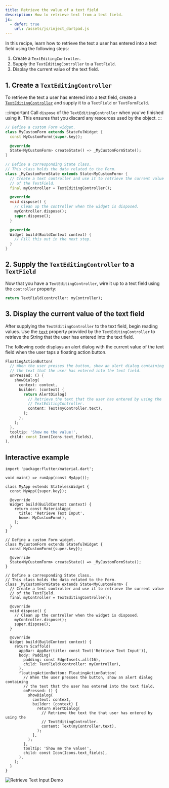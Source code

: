 ```yaml
---
title: Retrieve the value of a text field
description: How to retrieve text from a text field.
js:
  - defer: true
    url: /assets/js/inject_dartpad.js
---
```


<?code-excerpt path-base="cookbook/forms/retrieve_input"?>

In this recipe,
learn how to retrieve the text a user has entered into a text field
using the following steps:

  1. Create a `TextEditingController`.
  2. Supply the `TextEditingController` to a `TextField`.
  3. Display the current value of the text field.

## 1. Create a `TextEditingController`

To retrieve the text a user has entered into a text field,
create a [`TextEditingController`][]
and supply it to a `TextField` or `TextFormField`.

:::important
Call `dispose` of the `TextEditingController` when
you've finished using it. This ensures that you discard any resources
used by the object.
:::

<?code-excerpt "lib/starter.dart (Starter)" remove="return Container();"?>
```dart
// Define a custom Form widget.
class MyCustomForm extends StatefulWidget {
  const MyCustomForm({super.key});

  @override
  State<MyCustomForm> createState() => _MyCustomFormState();
}

// Define a corresponding State class.
// This class holds the data related to the Form.
class _MyCustomFormState extends State<MyCustomForm> {
  // Create a text controller and use it to retrieve the current value
  // of the TextField.
  final myController = TextEditingController();

  @override
  void dispose() {
    // Clean up the controller when the widget is disposed.
    myController.dispose();
    super.dispose();
  }

  @override
  Widget build(BuildContext context) {
    // Fill this out in the next step.
  }
}
```

## 2. Supply the `TextEditingController` to a `TextField`

Now that you have a `TextEditingController`, wire it up
to a text field using the `controller` property:

<?code-excerpt "lib/step2.dart (TextFieldController)"?>
```dart
return TextField(controller: myController);
```

## 3. Display the current value of the text field

After supplying the `TextEditingController` to the text field,
begin reading values. Use the [`text`][]
property provided by the `TextEditingController` to retrieve the
String that the user has entered into the text field.

The following code displays an alert dialog with the current
value of the text field when the user taps a floating action button.

<?code-excerpt "lib/step3.dart (FloatingActionButton)" replace="/^floatingActionButton\: //g"?>
```dart
FloatingActionButton(
  // When the user presses the button, show an alert dialog containing
  // the text that the user has entered into the text field.
  onPressed: () {
    showDialog(
      context: context,
      builder: (context) {
        return AlertDialog(
          // Retrieve the text that the user has entered by using the
          // TextEditingController.
          content: Text(myController.text),
        );
      },
    );
  },
  tooltip: 'Show me the value!',
  child: const Icon(Icons.text_fields),
),
```

## Interactive example

<?code-excerpt "lib/main.dart"?>
```dartpad title="Flutter retrieve input hands-on example in DartPad" run="true"
import 'package:flutter/material.dart';

void main() => runApp(const MyApp());

class MyApp extends StatelessWidget {
  const MyApp({super.key});

  @override
  Widget build(BuildContext context) {
    return const MaterialApp(
      title: 'Retrieve Text Input',
      home: MyCustomForm(),
    );
  }
}

// Define a custom Form widget.
class MyCustomForm extends StatefulWidget {
  const MyCustomForm({super.key});

  @override
  State<MyCustomForm> createState() => _MyCustomFormState();
}

// Define a corresponding State class.
// This class holds the data related to the Form.
class _MyCustomFormState extends State<MyCustomForm> {
  // Create a text controller and use it to retrieve the current value
  // of the TextField.
  final myController = TextEditingController();

  @override
  void dispose() {
    // Clean up the controller when the widget is disposed.
    myController.dispose();
    super.dispose();
  }

  @override
  Widget build(BuildContext context) {
    return Scaffold(
      appBar: AppBar(title: const Text('Retrieve Text Input')),
      body: Padding(
        padding: const EdgeInsets.all(16),
        child: TextField(controller: myController),
      ),
      floatingActionButton: FloatingActionButton(
        // When the user presses the button, show an alert dialog containing
        // the text that the user has entered into the text field.
        onPressed: () {
          showDialog(
            context: context,
            builder: (context) {
              return AlertDialog(
                // Retrieve the text the that user has entered by using the
                // TextEditingController.
                content: Text(myController.text),
              );
            },
          );
        },
        tooltip: 'Show me the value!',
        child: const Icon(Icons.text_fields),
      ),
    );
  }
}
```

<noscript>
  <img src="/assets/images/docs/cookbook/retrieve-input.webp" alt="Retrieve Text Input Demo" class="site-mobile-screenshot" />
</noscript>


[`text`]: {{site.api}}/flutter/widgets/TextEditingController/text.html
[`TextEditingController`]: {{site.api}}/flutter/widgets/TextEditingController-class.html

